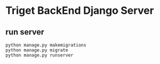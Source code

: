 # Triget BackEnd Django Server

## run server
```
python manage.py makemigrations
python manage.py migrate
python manage.py runserver
```